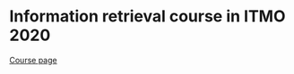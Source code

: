 # Information retrieval course in ITMO 2020

[Course page](https://docs.google.com/document/d/1wfQ0IKpHi2ji_A3520wNucVg3cQjvakHKbaZUs1EdTw/edit)
